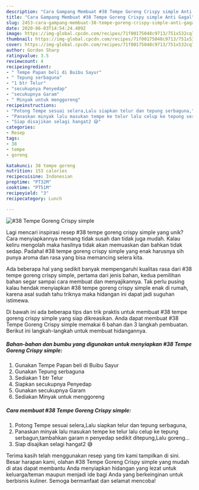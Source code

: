 ```yaml
---
description: "Cara Gampang Membuat #38 Tempe Goreng Crispy simple Anti Gagal"
title: "Cara Gampang Membuat #38 Tempe Goreng Crispy simple Anti Gagal"
slug: 2453-cara-gampang-membuat-38-tempe-goreng-crispy-simple-anti-gagal
date: 2020-06-03T14:54:24.409Z
image: https://img-global.cpcdn.com/recipes/71f00175048c9713/751x532cq70/38-tempe-goreng-crispy-simple-foto-resep-utama.jpg
thumbnail: https://img-global.cpcdn.com/recipes/71f00175048c9713/751x532cq70/38-tempe-goreng-crispy-simple-foto-resep-utama.jpg
cover: https://img-global.cpcdn.com/recipes/71f00175048c9713/751x532cq70/38-tempe-goreng-crispy-simple-foto-resep-utama.jpg
author: Gordon Sharp
ratingvalue: 3.5
reviewcount: 4
recipeingredient:
- " Tempe Papan beli di Buibu Sayur"
- " Tepung serbaguna"
- "1 btr Telur"
- "secukupnya Penyedap"
- "secukupnya Garam"
- " Minyak untuk menggoreng"
recipeinstructions:
- "Potong Tempe sesuai selera,Lalu siapkan telur dan tepung serbaguna,"
- "Panaskan minyak lalu masukan tempe ke telur lalu celup ke tepung serbagun,tambahkan garam n penyedap sedikit ditepung,Lalu goreng..."
- "Siap disajikan selagi hangat2 😅"
categories:
- Resep
tags:
- 38
- tempe
- goreng

katakunci: 38 tempe goreng 
nutrition: 153 calories
recipecuisine: Indonesian
preptime: "PT32M"
cooktime: "PT51M"
recipeyield: "3"
recipecategory: Lunch

---
```



![#38 Tempe Goreng Crispy simple](https://img-global.cpcdn.com/recipes/71f00175048c9713/751x532cq70/38-tempe-goreng-crispy-simple-foto-resep-utama.jpg)

Lagi mencari inspirasi resep #38 tempe goreng crispy simple yang unik? Cara menyiapkannya memang tidak susah dan tidak juga mudah. Kalau keliru mengolah maka hasilnya tidak akan memuaskan dan bahkan tidak sedap. Padahal #38 tempe goreng crispy simple yang enak harusnya sih punya aroma dan rasa yang bisa memancing selera kita.



Ada beberapa hal yang sedikit banyak mempengaruhi kualitas rasa dari #38 tempe goreng crispy simple, pertama dari jenis bahan, kedua pemilihan bahan segar sampai cara membuat dan menyajikannya. Tak perlu pusing kalau hendak menyiapkan #38 tempe goreng crispy simple enak di rumah, karena asal sudah tahu triknya maka hidangan ini dapat jadi suguhan istimewa.


Di bawah ini ada beberapa tips dan trik praktis untuk membuat #38 tempe goreng crispy simple yang siap dikreasikan. Anda dapat membuat #38 Tempe Goreng Crispy simple memakai 6 bahan dan 3 langkah pembuatan. Berikut ini langkah-langkah untuk membuat hidangannya.

<!--inarticleads1-->

##### Bahan-bahan dan bumbu yang digunakan untuk menyiapkan #38 Tempe Goreng Crispy simple:

1. Gunakan  Tempe Papan beli di Buibu Sayur
1. Gunakan  Tepung serbaguna
1. Sediakan 1 btr Telur
1. Siapkan secukupnya Penyedap
1. Gunakan secukupnya Garam
1. Sediakan  Minyak untuk menggoreng




<!--inarticleads2-->

##### Cara membuat #38 Tempe Goreng Crispy simple:

1. Potong Tempe sesuai selera,Lalu siapkan telur dan tepung serbaguna,
1. Panaskan minyak lalu masukan tempe ke telur lalu celup ke tepung serbagun,tambahkan garam n penyedap sedikit ditepung,Lalu goreng...
1. Siap disajikan selagi hangat2 😅




Terima kasih telah menggunakan resep yang tim kami tampilkan di sini. Besar harapan kami, olahan #38 Tempe Goreng Crispy simple yang mudah di atas dapat membantu Anda menyiapkan hidangan yang lezat untuk keluarga/teman maupun menjadi ide bagi Anda yang berkeinginan untuk berbisnis kuliner. Semoga bermanfaat dan selamat mencoba!
